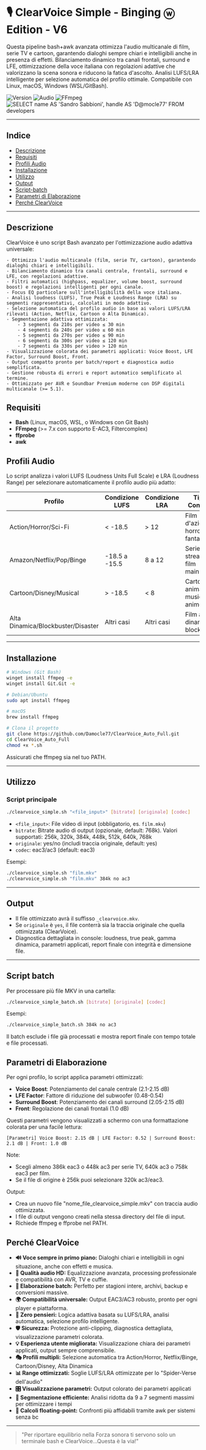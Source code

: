 # 🎙️ ClearVoice Simple - Binging ⓦ Edition - V6

Questa pipeline bash+awk avanzata ottimizza l'audio multicanale di film, serie TV e cartoon, garantendo dialoghi sempre chiari e intelligibili anche in presenza di effetti. Bilanciamento dinamico tra canali frontali, surround e LFE, ottimizzazione della voce italiana con regolazioni adattive che valorizzano la scena sonora e riducono la fatica d'ascolto. Analisi LUFS/LRA intelligente per selezione automatica del profilo ottimale.
Compatibile con Linux, macOS, Windows (WSL/GitBash).

![Version](https://img.shields.io/badge/Versione-2.0-blue) ![Audio](https://img.shields.io/badge/Audio-5.1-green) ![FFmpeg](https://img.shields.io/badge/FFmpeg-Required-orange) ![SELECT name AS 'Sandro Sabbioni', handle AS 'D@mocle77' FROM developers](https://img.shields.io/badge/SELECT%20name%20AS%20'Sandro%20Sabbioni'%2C%20handle%20AS%20'D%40mocle77'%20FROM%20developers-blue)

---

## Indice


- [Descrizione](#descrizione)
- [Requisiti](#requisiti)
- [Profili Audio](#profili-audio)
- [Installazione](#installazione)
- [Utilizzo](#utilizzo)
- [Output](#output)
- [Script-batch](#script-batch)
- [Parametri di Elaborazione](#parametri-di-elaborazione)
- [Perché ClearVoice](#perché-clearvoice)

---


## Descrizione

ClearVoice è uno script Bash avanzato per l'ottimizzazione audio adattiva universale:

	- Ottimizza l'audio multicanale (film, serie TV, cartoon), garantendo dialoghi chiari e intelligibili.
	- Bilanciamento dinamico tra canali centrale, frontali, surround e LFE, con regolazioni adattive.
	- Filtri automatici (highpass, equalizer, volume boost, surround boost) e regolazioni intelligenti per ogni canale.
    - Focus EQ particolare sull'intelligibilità della voce italiana.
	- Analisi loudness (LUFS), True Peak e Loudness Range (LRA) su segmenti rappresentativi, calcolati in modo adattivo.
	- Selezione automatica del profilo audio in base ai valori LUFS/LRA rilevati (Action, Netflix, Cartoon o Alta Dinamica).
	- Segmentazione adattiva ottimizzata:
		- 3 segmenti da 210s per video ≤ 30 min
		- 4 segmenti da 240s per video ≤ 60 min
		- 5 segmenti da 270s per video ≤ 90 min
		- 6 segmenti da 300s per video ≤ 120 min
		- 7 segmenti da 330s per video > 120 min
	- Visualizzazione colorata dei parametri applicati: Voice Boost, LFE Factor, Surround Boost, Front.
	- Output compatto pronto per batch/report e diagnostica audio semplificata.
	- Gestione robusta di errori e report automatico semplificato al termine.
    - Ottimizzato per AVR e Soundbar Premium moderne con DSP digitali multicanale (>= 5.1).


## Requisiti

- **Bash** (Linux, macOS, WSL, o Windows con Git Bash)
- **FFmpeg** (>= 7.x con supporto E-AC3, Filtercomplex)
- **ffprobe**
- **awk**

## Profili Audio

Lo script analizza i valori LUFS (Loudness Units Full Scale) e LRA (Loudness Range) per selezionare automaticamente il profilo audio più adatto:

| Profilo | Condizione LUFS | Condizione LRA | Tipo di Contenuto |
|---------|----------------|---------------|-------------------|
| Action/Horror/Sci-Fi | < -18.5 | > 12 | Film d'azione, horror, fantascienza |
| Amazon/Netflix/Pop/Binge | -18.5 a -15.5 | 8 a 12 | Serie TV streaming, film mainstream |
| Cartoon/Disney/Musical | > -18.5 | < 8 | Cartoni animati, musical, anime |
| Alta Dinamica/Blockbuster/Disaster | Altri casi | Altri casi | Film ad alta dinamica, blockbuster |

---

## Installazione

```bash
# Windows (Git Bash)
winget install ffmpeg -e
winget install Git.Git -e

# Debian/Ubuntu
sudo apt install ffmpeg

# macOS
brew install ffmpeg

# Clona il progetto
git clone https://github.com/Damocle77/ClearVoice_Auto_Full.git
cd ClearVoice_Auto_Full
chmod +x *.sh
```
Assicurati che ffmpeg sia nel tuo PATH.

---


## Utilizzo

### Script principale

```bash
./clearvoice_simple.sh "<file_input>" [bitrate] [originale] [codec]
```

- `<file_input>`: File video di input (obbligatorio, es. `film.mkv`)
- `bitrate`: Bitrate audio di output (opzionale, default: 768k). Valori supportati: 256k, 320k, 384k, 448k, 512k, 640k, 768k
- `originale`: yes/no (includi traccia originale, default: yes)
- `codec`: eac3/ac3 (default: eac3)

Esempi:
```bash
./clearvoice_simple.sh "film.mkv"
./clearvoice_simple.sh "film.mkv" 384k no ac3
```

---


## Output

- Il file ottimizzato avrà il suffisso `_clearvoice.mkv`.
- Se `originale` è `yes`, il file conterrà sia la traccia originale che quella ottimizzata (ClearVoice).
- Diagnostica dettagliata in console: loudness, true peak, gamma dinamica, parametri applicati, report finale con integrità e dimensione file.

---


## Script batch

Per processare più file MKV in una cartella:

```bash
./clearvoice_simple_batch.sh [bitrate] [originale] [codec]
```

Esempi:
```bash
./clearvoice_simple_batch.sh 384k no ac3
```

Il batch esclude i file già processati e mostra report finale con tempo totale e file processati.

## Parametri di Elaborazione

Per ogni profilo, lo script applica parametri ottimizzati:

- **Voice Boost**: Potenziamento del canale centrale (2.1-2.15 dB)
- **LFE Factor**: Fattore di riduzione del subwoofer (0.48-0.54)
- **Surround Boost**: Potenziamento dei canali surround (2.05-2.15 dB)
- **Front**: Regolazione dei canali frontali (1.0 dB)

Questi parametri vengono visualizzati a schermo con una formattazione colorata per una facile lettura:

```
[Parametri] Voice Boost: 2.15 dB | LFE Factor: 0.52 | Surround Boost: 2.1 dB | Front: 1.0 dB
```

Note:
- Scegli almeno 386k eac3 o 448k ac3 per serie TV, 640k ac3 o 758k eac3 per film.
- Se il file di origine è 256k puoi selezionare 320k ac3/eac3.

Output:
- Crea un nuovo file "nome_file_clearvoice_simple.mkv" con traccia audio ottimizzata.
- I file di output vengono creati nella stessa directory del file di input.
- Richiede ffmpeg e ffprobe nel PATH.

## Perché ClearVoice

- **🔊 Voce sempre in primo piano:** Dialoghi chiari e intelligibili in ogni situazione, anche con effetti e musica.
- **🎵 Qualità audio HD:** Equalizzazione avanzata, processing professionale e compatibilità con AVR, TV e cuffie.
- **🚀 Elaborazione batch:** Perfetto per stagioni intere, archivi, backup e conversioni massive.
- **🌍 Compatibilità universale:** Output EAC3/AC3 robusto, pronto per ogni player e piattaforma.
- **🧠 Zero pensieri:** Logica adattiva basata su LUFS/LRA, analisi automatica, selezione profilo intelligente.
- **🛡️ Sicurezza:** Protezione anti-clipping, diagnostica dettagliata, visualizzazione parametri colorata.
- **💡 Esperienza utente migliorata:** Visualizzazione chiara dei parametri applicati, output sempre comprensibile.
- **🎭 Profili multipli:** Selezione automatica tra Action/Horror, Netflix/Binge, Cartoon/Disney, Alta Dinamica
- **📊 Range ottimizzati:** Soglie LUFS/LRA ottimizzate per lo "Spider-Verse dell'audio"
- **🎛️ Visualizzazione parametri:** Output colorato dei parametri applicati
- **🧪 Segmentazione efficiente:** Analisi ridotta da 9 a 7 segmenti massimi per ottimizzare i tempi
- **🔧 Calcoli floating-point:** Confronti più affidabili tramite awk per sistemi senza bc

---

> "Per riportare equilibrio nella Forza sonora ti servono solo un terminale bash e ClearVoice...Questa è la via!"
